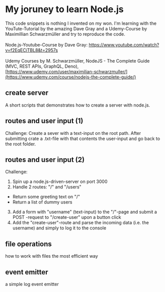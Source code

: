 # My joruney to learn Node.js
This code snippets is nothing I invented on my won. I'm learning with the YouTute-Tutorial by the amazing Dave Gray and a Udemy-Course by Maximillian Schwarzmüller and try to reproduce the code.
<br><br>
Node.js-Youtube-Course by Dave Gray: https://www.youtube.com/watch?v=f2EqECiTBL8&t=2957s<br><br>
Udemy Courses by M. Schwarzmüller, NodeJS - The Complete Guide (MVC, REST APIs, GraphQL, Deno), [https://www.udemy.com/user/maximilian-schwarzmuller/](https://www.udemy.com/course/nodejs-the-complete-guide/)

## create server
A short scripts that demonstrates how to create a server with node.js.

## routes and user input (1)
Challenge: Create a sever with a text-input on the root path. After submitting crate a .txt-file with that contents the user-input and go back to the root folder.

## routes and user input (2)
Challenge: 
1. Spin up a node.js-driven-server on port 3000
2. Handle 2 routes: "/" and "/users"
  - Return some greeting text on "/"
  - Return a list of dummy users
3. Add a form with "username" (text-input) to the "/"-page and submit a POST -request to "/create-user" upon a button click
4. Add the "create-user"-route and parse the incoming data (i.e. the username) and simply to log it to the console

## file operations
how to work with files the most efficient way

## event emitter
a simple log event emitter
